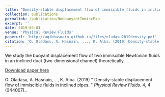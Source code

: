 ```yaml
---
title: "Density-stable displacement flow of immiscible fluids in inclined pipes"
collection: publications
permalink: /publication/NonbuoyantImmiscExp
excerpt: ''
date: 2019-04-01
venue: 'Physical Review Fluids'
paperurl: 'http://aqibhasnain.github.io/files/oladasu2019density.pdf'
citation: 'O. Oladasu, A. Hasnain, ..., K. Alba. (2019) Density-stable displacement flow of immiscible fluids in inclined pipes. &quot;.&quot; <i>Physical Review Fluids</i>. 4, 4 (044007).'
---
```

We study the buoyant displacement flow of two immiscible Newtonian fluids in an inclined duct (two-dimensional channel) theoretically. 

[Download paper here](http://aqibhasnain.github.io/files/oladasu2019density.pdf)

O. Oladasu, A. Hasnain, ..., K. Alba. (2019) &quot; Density-stable displacement flow of immiscible fluids in inclined pipes. &quot; <i>Physical Review Fluids</i>. 4, 4 (044007)..
